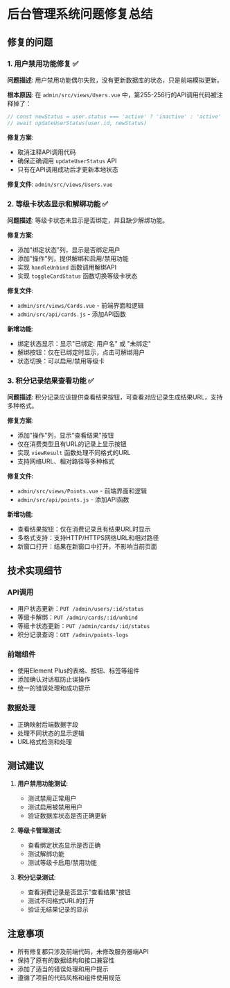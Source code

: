 # 后台管理系统问题修复总结

## 修复的问题

### 1. 用户禁用功能修复 ✅

**问题描述**: 用户禁用功能偶尔失败，没有更新数据库的状态，只是前端模拟更新。

**根本原因**: 在 `admin/src/views/Users.vue` 中，第255-256行的API调用代码被注释掉了：
```javascript
// const newStatus = user.status === 'active' ? 'inactive' : 'active'
// await updateUserStatus(user.id, newStatus)
```

**修复方案**: 
- 取消注释API调用代码
- 确保正确调用 `updateUserStatus` API
- 只有在API调用成功后才更新本地状态

**修复文件**: `admin/src/views/Users.vue`

### 2. 等级卡状态显示和解绑功能 ✅

**问题描述**: 等级卡状态未显示是否绑定，并且缺少解绑功能。

**修复方案**:
- 添加"绑定状态"列，显示是否绑定用户
- 添加"操作"列，提供解绑和启用/禁用功能
- 实现 `handleUnbind` 函数调用解绑API
- 实现 `toggleCardStatus` 函数切换等级卡状态

**修复文件**: 
- `admin/src/views/Cards.vue` - 前端界面和逻辑
- `admin/src/api/cards.js` - 添加API函数

**新增功能**:
- 绑定状态显示：显示"已绑定: 用户名" 或 "未绑定"
- 解绑按钮：仅在已绑定时显示，点击可解绑用户
- 状态切换：可以启用/禁用等级卡

### 3. 积分记录结果查看功能 ✅

**问题描述**: 积分记录应该提供查看结果按钮，可查看对应记录生成结果URL，支持多种格式。

**修复方案**:
- 添加"操作"列，显示"查看结果"按钮
- 仅在消费类型且有URL的记录上显示按钮
- 实现 `viewResult` 函数处理不同格式的URL
- 支持网络URL、相对路径等多种格式

**修复文件**:
- `admin/src/views/Points.vue` - 前端界面和逻辑
- `admin/src/api/points.js` - 添加API函数

**新增功能**:
- 查看结果按钮：仅在消费记录且有结果URL时显示
- 多格式支持：支持HTTP/HTTPS网络URL和相对路径
- 新窗口打开：结果在新窗口中打开，不影响当前页面

## 技术实现细节

### API调用
- 用户状态更新：`PUT /admin/users/:id/status`
- 等级卡解绑：`PUT /admin/cards/:id/unbind`
- 等级卡状态更新：`PUT /admin/cards/:id/status`
- 积分记录查询：`GET /admin/points-logs`

### 前端组件
- 使用Element Plus的表格、按钮、标签等组件
- 添加确认对话框防止误操作
- 统一的错误处理和成功提示

### 数据处理
- 正确映射后端数据字段
- 处理不同状态的显示逻辑
- URL格式检测和处理

## 测试建议

1. **用户禁用功能测试**:
   - 测试禁用正常用户
   - 测试启用被禁用用户
   - 验证数据库状态是否正确更新

2. **等级卡管理测试**:
   - 查看绑定状态显示是否正确
   - 测试解绑功能
   - 测试等级卡启用/禁用功能

3. **积分记录测试**:
   - 查看消费记录是否显示"查看结果"按钮
   - 测试不同格式URL的打开
   - 验证无结果记录的显示

## 注意事项

- 所有修复都只涉及前端代码，未修改服务器端API
- 保持了原有的数据结构和接口兼容性
- 添加了适当的错误处理和用户提示
- 遵循了项目的代码风格和组件使用规范
